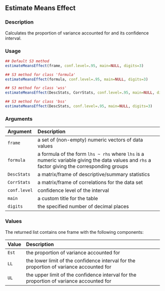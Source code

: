 ## Estimate Means Effect

### Description

Calculates the proportion of variance accounted for and its confidence interval.

### Usage

```r
## Default S3 method
estimateMeansEffect(frame, conf.level=.95, main=NULL, digits=3)

## S3 method for class 'formula'
estimateMeansEffect(formula, conf.level=.95, main=NULL, digits=3)

## S3 method for class 'wss'
estimateMeansEffect(DescStats, CorrStats, conf.level=.95, main=NULL, digits=3)

## S3 method for class 'bss'
estimateMeansEffect(DescStats, conf.level=.95, main=NULL, digits=3)
```

### Arguments

Argument | Description
:-- | :--
```frame``` | a set of (non-empty) numeric vectors of data values
```formula``` | a formula of the form `lhs ~ rhs` where `lhs` is a numeric variable giving the data values and `rhs` a factor giving the corresponding groups
```DescStats``` | a matrix/frame of descriptive/summary statistics
```CorrStats``` | a matrix/frame of correlations for the data set
```conf.level``` | confidence level of the interval
```main``` | a custom title for the table
```digits``` | the specified number of decimal places

### Values

The returned list contains one frame with the following components:

Value | Description
:-- | :--
```Est``` | the proportion of variance accounted for
```LL``` | the lower limit of the confidence interval for the proportion of variance accounted for
```UL``` | the upper limit of the confidence interval for the proportion of variance accounted for
